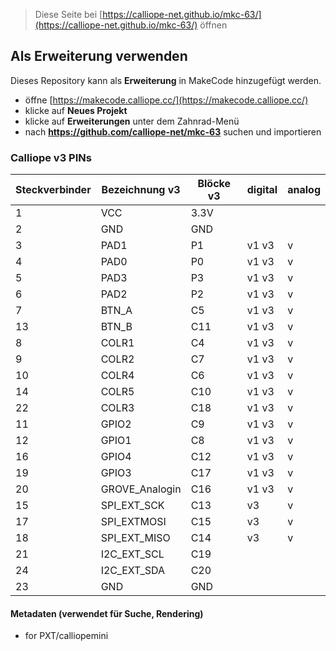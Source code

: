 
> Diese Seite bei [https://calliope-net.github.io/mkc-63/](https://calliope-net.github.io/mkc-63/) öffnen

## Als Erweiterung verwenden

Dieses Repository kann als **Erweiterung** in MakeCode hinzugefügt werden.

* öffne [https://makecode.calliope.cc/](https://makecode.calliope.cc/)
* klicke auf **Neues Projekt**
* klicke auf **Erweiterungen** unter dem Zahnrad-Menü
* nach **https://github.com/calliope-net/mkc-63** suchen und importieren

### Calliope v3 PINs

Steckverbinder|Bezeichnung v3|Blöcke v3|digital|analog
---|---|---|---|---
1|VCC|3.3V
2|GND|GND
3|PAD1|P1|v1 v3|v
4|PAD0|P0|v1 v3|v
5|PAD3|P3|v1 v3|v
6|PAD2|P2|v1 v3|v
7|BTN_A|C5|v1 v3|v
13|BTN_B|C11|v1 v3|v
8|COLR1|C4|v1 v3|v
9|COLR2|C7|v1 v3|v
10|COLR4|C6|v1 v3|v
14|COLR5|C10|v1 v3|v
22|COLR3|C18|v1 v3|v
11|GPIO2|C9|v1 v3|v
12|GPIO1|C8|v1 v3|v
16|GPIO4|C12|v1 v3|v
19|GPIO3|C17|v1 v3|v
20|GROVE_Analogin|C16|v1 v3|v
15|SPI_EXT_SCK|C13|v3|v
17|SPI_EXTMOSI|C15|v3|v
18|SPI_EXT_MISO|C14|v3|v
21|I2C_EXT_SCL|C19
24|I2C_EXT_SDA|C20
23|GND|GND


#### Metadaten (verwendet für Suche, Rendering)

* for PXT/calliopemini
<script src="https://makecode.com/gh-pages-embed.js"></script><script>makeCodeRender("{{ site.makecode.home_url }}", "{{ site.github.owner_name }}/{{ site.github.repository_name }}");</script>
